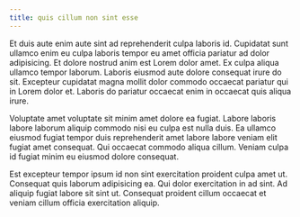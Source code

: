 ```yaml
---
title: quis cillum non sint esse
---
```


Et duis aute enim aute sint ad reprehenderit culpa laboris id. Cupidatat sunt ullamco enim eu culpa laboris tempor eu amet officia pariatur ad dolor adipisicing. Et dolore nostrud anim est Lorem dolor amet. Ex culpa aliqua ullamco tempor laborum. Laboris eiusmod aute dolore consequat irure do sit. Excepteur cupidatat magna mollit dolor commodo occaecat pariatur qui in Lorem dolor et. Laboris do pariatur occaecat enim in occaecat quis aliqua irure.

Voluptate amet voluptate sit minim amet dolore ea fugiat. Labore laboris labore laborum aliquip commodo nisi eu culpa est nulla duis. Ea ullamco eiusmod fugiat tempor duis reprehenderit amet labore labore veniam elit fugiat amet consequat. Qui occaecat commodo aliqua cillum. Veniam culpa id fugiat minim eu eiusmod dolore consequat.

Est excepteur tempor ipsum id non sint exercitation proident culpa amet ut. Consequat quis laborum adipisicing ea. Qui dolor exercitation in ad sint. Ad aliquip fugiat labore sit sint ut. Consequat proident cillum occaecat et veniam cillum officia exercitation aliquip.